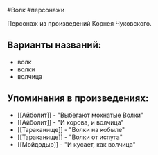 #Волк
#персонажи

Персонаж из произведений Корнея Чуковского.

## Варианты названий:
- волк
- волки
- волчица

## Упоминания в произведениях:
- [[Айболит]] - "Выбегают мохнатые Волки"
- [[Айболит]] - "И корова, и волчица"
- [[Тараканище]] - "Волки на кобыле"
- [[Тараканище]] - "Волки от испуга"
- [[Мойдодыр]] - "И кусает, как волчица"
